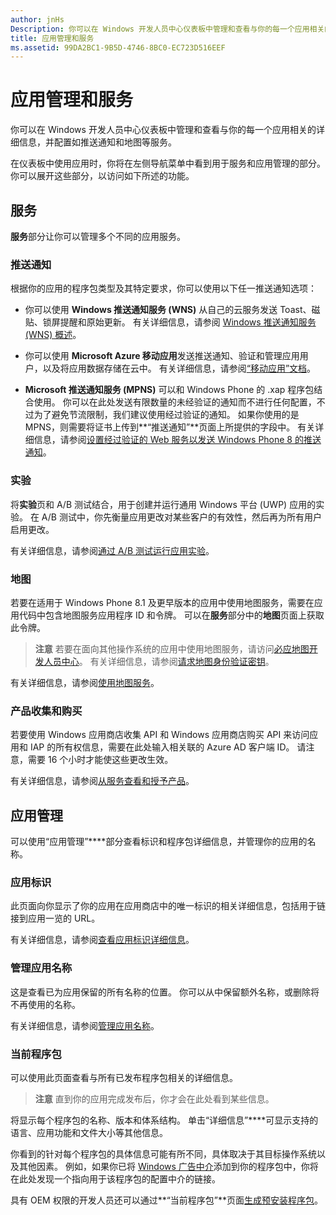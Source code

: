 ```yaml
---
author: jnHs
Description: 你可以在 Windows 开发人员中心仪表板中管理和查看与你的每一个应用相关的详细信息，并配置如推送通知和地图等服务。
title: 应用管理和服务
ms.assetid: 99DA2BC1-9B5D-4746-8BC0-EC723D516EEF
---
```


# 应用管理和服务

你可以在 Windows 开发人员中心仪表板中管理和查看与你的每一个应用相关的详细信息，并配置如推送通知和地图等服务。

在仪表板中使用应用时，你将在左侧导航菜单中看到用于服务和应用管理的部分。 你可以展开这些部分，以访问如下所述的功能。

## 服务

**服务**部分让你可以管理多个不同的应用服务。

### 推送通知

根据你的应用的程序包类型及其特定要求，你可以使用以下任一推送通知选项：

-   你可以使用 **Windows 推送通知服务 (WNS)** 从自己的云服务发送 Toast、磁贴、锁屏提醒和原始更新。 有关详细信息，请参阅 [Windows 推送通知服务 (WNS) 概述](https://msdn.microsoft.com/library/windows/apps/mt187203)。

-   你可以使用 **Microsoft Azure 移动应用**发送推送通知、验证和管理应用用户，以及将应用数据存储在云中。 有关详细信息，请参阅[“移动应用”文档](http://go.microsoft.com/fwlink/p/?LinkId=221116)。

-   **Microsoft 推送通知服务 (MPNS)** 可以和 Windows Phone 的 .xap 程序包结合使用。 你可以在此处发送有限数量的未经验证的通知而不进行任何配置，不过为了避免节流限制，我们建议使用经过验证的通知。 如果你使用的是 MPNS，则需要将证书上传到**“推送通知”**页面上所提供的字段中。 有关详细信息，请参阅[设置经过验证的 Web 服务以发送 Windows Phone 8 的推送通知](http://go.microsoft.com/fwlink/p/?LinkId=528736)。

### 实验

将**实验**页和 A/B 测试结合，用于创建并运行通用 Windows 平台 (UWP) 应用的实验。 在 A/B 测试中，你先衡量应用更改对某些客户的有效性，然后再为所有用户启用更改。

有关详细信息，请参阅[通过 A/B 测试运行应用实验](../monetize/run-app-experiments-with-a-b-testing.md)。

### 地图

若要在适用于 Windows Phone 8.1 及更早版本的应用中使用地图服务，需要在应用代码中包含地图服务应用程序 ID 和令牌。 可以在**服务**部分中的**地图**页面上获取此令牌。

> **注意** 若要在面向其他操作系统的应用中使用地图服务，请访问[必应地图开发人员中心](http://go.microsoft.com/fwlink/p/?LinkId=614880)。 有关详细信息，请参阅[请求地图身份验证密钥](https://msdn.microsoft.com/library/windows/apps/mt219694)。

有关详细信息，请参阅[使用地图服务](use-map-services.md)。

### 产品收集和购买

若要使用 Windows 应用商店收集 API 和 Windows 应用商店购买 API 来访问应用和 IAP 的所有权信息，需要在此处输入相关联的 Azure AD 客户端 ID。 请注意，需要 16 个小时才能使这些更改生效。

有关详细信息，请参阅[从服务查看和授予产品](https://msdn.microsoft.com/library/windows/apps/mt609002)。

## 应用管理

可以使用“应用管理”****部分查看标识和程序包详细信息，并管理你的应用的名称。

### 应用标识

此页面向你显示了你的应用在应用商店中的唯一标识的相关详细信息，包括用于链接到应用一览的 URL。

有关详细信息，请参阅[查看应用标识详细信息](view-app-identity-details.md)。

### 管理应用名称

这是查看已为应用保留的所有名称的位置。 你可以从中保留额外名称，或删除将不再使用的名称。

有关详细信息，请参阅[管理应用名称](manage-app-names.md)。

### 当前程序包

可以使用此页面查看与所有已发布程序包相关的详细信息。

> **注意** 直到你的应用完成发布后，你才会在此处看到某些信息。

将显示每个程序包的名称、版本和体系结构。 单击“详细信息”****可显示支持的语言、应用功能和文件大小等其他信息。

你看到的针对每个程序包的具体信息可能有所不同，具体取决于其目标操作系统以及其他因素。 例如，如果你已将 [Windows 广告中介](https://msdn.microsoft.com/library/windows/apps/mt219691)添加到你的程序包中，你将在此处发现一个指向用于该程序包的配置中介的链接。

具有 OEM 权限的开发人员还可以通过**“当前程序包”**页面[生成预安装程序包](generate-preinstall-packages-for-oems.md)。

 

 


<!--HONumber=May16_HO2-->


